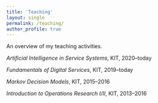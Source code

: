 ```yaml
---
title: 'Teaching'
layout: single
permalink: /teaching/
author_profile: true
---
```


An overview of my teaching activities.


*Artificial Intelligence in Service Systems*, KIT, 2020–today

*Fundamentals of Digital Services*, KIT, 2019–today

*Markov Decision Models*, KIT, 2015–2016

*Introduction to Operations Research I/II*, KIT, 2013–2016

